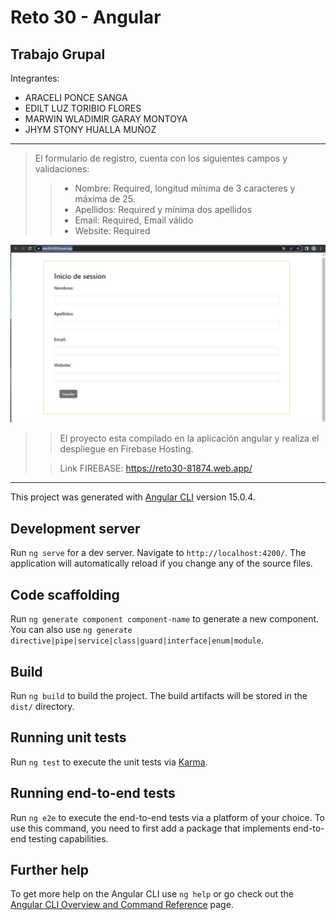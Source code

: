 # Reto 30 - Angular
## Trabajo Grupal
Integrantes:
- ARACELI PONCE SANGA
- EDILT LUZ TORIBIO FLORES
- MARWIN WLADIMIR GARAY MONTOYA
- JHYM STONY HUALLA MUÑOZ
* * *
> El formulario de registro, cuenta con los siguientes campos y validaciones:
>> - Nombre: Required, longitud mínima de 3 caracteres y máxima de 25.
>> - Apellidos: Required y mínima dos apellidos
>> - Email: Required, Email válido
>> - Website: Required
>> 
![image](https://github.com/Gyvoem/Reto30-Angular/blob/master/src/assets/RETO30.jpg)
>
>> El proyecto esta compilado en la aplicación angular y realiza el despliegue en Firebase Hosting.
>
>> Link FIREBASE: https://reto30-81874.web.app/
> 
* * *

This project was generated with [Angular CLI](https://github.com/angular/angular-cli) version 15.0.4.

## Development server

Run `ng serve` for a dev server. Navigate to `http://localhost:4200/`. The application will automatically reload if you change any of the source files.

## Code scaffolding

Run `ng generate component component-name` to generate a new component. You can also use `ng generate directive|pipe|service|class|guard|interface|enum|module`.

## Build

Run `ng build` to build the project. The build artifacts will be stored in the `dist/` directory.

## Running unit tests

Run `ng test` to execute the unit tests via [Karma](https://karma-runner.github.io).

## Running end-to-end tests

Run `ng e2e` to execute the end-to-end tests via a platform of your choice. To use this command, you need to first add a package that implements end-to-end testing capabilities.

## Further help

To get more help on the Angular CLI use `ng help` or go check out the [Angular CLI Overview and Command Reference](https://angular.io/cli) page.
